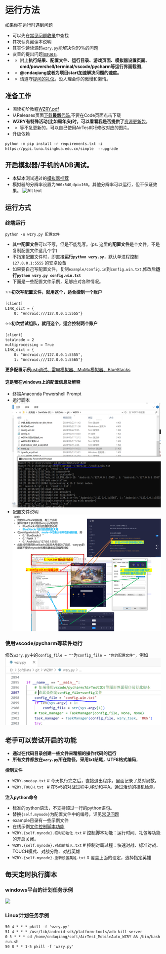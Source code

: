 # 运行方法
如果你在运行时遇到问题
* 可以先在[常见问题收录](https://github.com/cndaqiang/WZRY/issues/42)中查找
* 其次认真阅读本说明
* 其实你读读源码`wzry.py`能解决你99%的问题
* 友善的提出问题[issues](https://github.com/cndaqiang/WZRY/issues)。
* * 附上**执行结果、配置文件、运行目录、游戏页面、模拟器设置页面、cmd/powershell/terminal/vscode/pycharm等运行界面截图**，
* * **@cndaqiang或者为项目start加速解决问题的速度。**
* * 请遵守[提问的礼仪](https://github.com/tvvocold/How-To-Ask-Questions-The-Smart-Way)。没人理会你的傲慢和懒惰。

## 准备工作
* 阅读初阶教程[WZRY.pdf](doc/WZRY.pdf)
* 从Releases页面[下载**最新**代码](https://github.com/cndaqiang/WZRY/releases),不要在Code页面点击下载
* **WZRY有特殊活动(比如周年庆)时，可以看看我是否提供了**[资源更新包](https://github.com/cndaqiang/WZRY/issues/8)。
* * 等不急更新的，可以自己使用AirTestIDE修改对应的图片。
* 升级依赖

```
python -m pip install -r requirements.txt -i https://pypi.tuna.tsinghua.edu.cn/simple  --upgrade
```


## 开启模拟器/手机的ADB调试。
* 本脚本测试通过的[模拟器推荐](https://github.com/cndaqiang/WZRY/issues/23)
* 模拟器的分辨率设置为`960x540`,`dpi=160`。其他分辨率可以运行，但不保证效果。
![Alt text](doc/LDplayer.png)

## 运行方式

### 终端运行

```
python -u wzry.py 配置文件
```

* 其中**配置文件**可以不写，但是不能乱写。(ps. 这里的**配置文件**是个文件，不是复制配置文件这几个字)
* 不指定配置文件时，即直接**运行`python wzry.py`**，默认单进程控制 `127.0.0.1:5555` 的安卓设备
* 如果要自己写配置文件，复制`example/config.in`到`config.win.txt`,修改后**运行`python wzry.py config.win.txt`**
* 下面是一些配置文件示例，足够应对各种情况。

⭐⭐**初次写配置文件，就用这个，适合控制一个账户**

```
[client]
LINK_dict = {
    0: "Android:///127.0.0.1:5555"}
```

⭐⭐**初次尝试组队，就用这个，适合控制两个账户**

```
[client]
totalnode = 2
multiprocessing = True
LINK_dict = {
    0: "Android:///127.0.0.1:5555",
    1: "Android:///127.0.0.1:5565"}
```

**更多配置示例**[usb调试、雷电模拟器、MuMu模拟器、BlueStacks](doc/config.example.md)

#### 这是我在windows上的配置信息及解释
* 终端Anaconda Powershell Prompt
* 运行脚本
![](doc/anaconda.png)
* 配置文件说明
![](doc/BlueStack多开示例.png)



### 使用vscode/pycharm等软件运行
修改`wzry.py`中的`config_file = ""`为`config_file = "你的配置文件"`，例如
![](doc/vscode.PNG)


## 老手可以尝试开启的功能
* **通过在代码目录创建一些文件来精细的操作代码的运行**
* **所有文件都放在`wzry.py`所在路径，采用txt结尾，UTF8格式编码**，

**控制文件**
* `WZRY.oneday.txt`  # 今天执行完之后，直接退出程序。里面记录了总对局数。
* `WZRY.TOUCH.txt `  # 在5v5的对战过程中,移动和平A。通过活动的挂机检测。

**注入python命令**
* 标准的python语法，不支持超过一行的python语句。
* 替换`{self.mynode}`为配置文件中的编号，详见[常见问题](https://github.com/cndaqiang/WZRY/issues/42#issuecomment-2418500316)
* example目录有一些示例文件
* 在线示例[文件控制脚本功能](https://github.com/cndaqiang/WZRY/issues/13)
* `WZRY.{self.mynode}.临时初始化.txt`    # 控制脚本功能：运行时间、礼包等功能的开启关闭。
* `WZRY.{self.mynode}.对战前插入.txt`    # 控制对局过程：快速对战、标准对战、TOUCH模式、对战分路、对战英雄
* `WZRY.{self.mynode}.重新设置英雄.txt`  # 覆盖上面的设定，选择指定英雄


## 每天定时执行脚本
### windows平台的计划任务示例
![](doc/crontab_win.png)

### Linux计划任务示例
```
50 4 * * * pkill -f 'wzry.py'
51 4 * * * /usr/lib/android-sdk/platform-tools/adb kill-server
0 5 * * * cd /home/cndaqiang/soft/AirTest_MobileAuto_WZRY && /bin/bash run.sh
50 8 * * 1-5 pkill -f 'wzry.py'
```